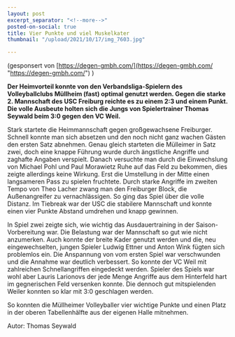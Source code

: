 ```yaml
---
layout: post
excerpt_separator: "<!--more-->"
posted-on-social: true
title: Vier Punkte und viel Muskelkater
thumbnail: "/upload/2021/10/17/img_7603.jpg"

---
```

(gesponsert von [https://degen-gmbh.com/](https://degen-gmbh.com/ "https://degen-gmbh.com/") )

**Der Heimvorteil konnte von den Verbandsliga-Spielern des Volleyballclubs Müllheim (fast) optimal genutzt werden. Gegen die starke 2. Mannschaft des USC Freiburg reichte es zu einem 2:3 und einem Punkt. Die volle Ausbeute holten sich die Jungs von Spielertrainer Thomas Seywald beim 3:0 gegen den VC Weil.**

Stark startete die Heimmannschaft gegen großgewachsene Freiburger. Schnell konnte man sich absetzen und den noch nicht ganz wachen Gästen den ersten Satz abnehmen. Genau gleich starteten die Mülleimer in Satz zwei, doch eine knappe Führung wurde durch ängstliche Angriffe und zaghafte Angaben verspielt. Danach versuchte man durch die Einwechslung von Michael Pohl und Paul Morawietz Ruhe auf das Feld zu bekommen, dies zeigte allerdings keine Wirkung. Erst die Umstellung in der Mitte einen langsameren Pass zu spielen fruchtete. Durch starke Angriffe im zweiten Tempo von Theo Lacher zwang man den Freiburger Block, die Außenangreifer zu vernachlässigen. So ging das Spiel über die volle Distanz. Im Tiebreak war der USC die stabilere Mannschaft und konnte einen vier Punkte Abstand umdrehen und knapp gewinnen.

In Spiel zwei zeigte sich, wie wichtig das Ausdauertraining in der Saison-Vorbereitung war. Die Belastung war der Mannschaft so gut wie nicht anzumerken. Auch konnte der breite Kader genutzt werden und die, neu eingewechselten, jungen Spieler Ludwig Ettner und Anton Wink fügten sich problemlos ein. Die Anspannung von vom ersten Spiel war verschwunden und die Annahme war deutlich verbessert. So konnte der VC Weil mit zahlreichen Schnellangriffen eingedeckt werden. Spieler des Spiels war wohl aber Lauris Larionovs der jede Menge Angriffe aus dem Hinterfeld hart im gegnerischen Feld versenken konnte. Die dennoch gut mitspielenden Weiler konnten so klar mit 3:0 geschlagen werden.

So konnten die Müllheimer Volleyballer vier wichtige Punkte und einen Platz in der oberen Tabellenhälfte aus der eigenen Halle mitnehmen.

Autor: Thomas Seywald